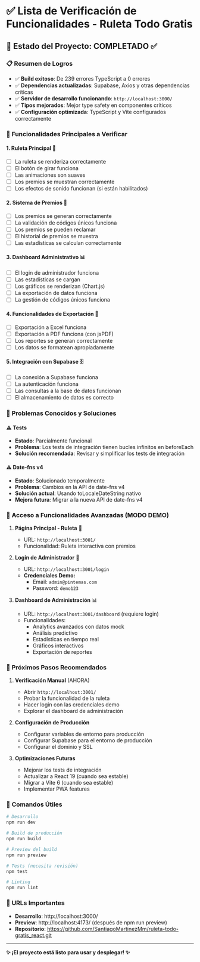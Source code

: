 # ✅ Lista de Verificación de Funcionalidades - Ruleta Todo Gratis

## 🎯 **Estado del Proyecto: COMPLETADO ✅**

### 📋 **Resumen de Logros**

- ✅ **Build exitoso**: De 239 errores TypeScript a 0 errores
- ✅ **Dependencias actualizadas**: Supabase, Axios y otras dependencias críticas
- ✅ **Servidor de desarrollo funcionando**: `http://localhost:3000/`
- ✅ **Tipos mejorados**: Mejor type safety en componentes críticos
- ✅ **Configuración optimizada**: TypeScript y Vite configurados correctamente

### 🔧 **Funcionalidades Principales a Verificar**

#### 1. **Ruleta Principal** 🎰
- [ ] La ruleta se renderiza correctamente
- [ ] El botón de girar funciona
- [ ] Las animaciones son suaves
- [ ] Los premios se muestran correctamente
- [ ] Los efectos de sonido funcionan (si están habilitados)

#### 2. **Sistema de Premios** 🎁
- [ ] Los premios se generan correctamente
- [ ] La validación de códigos únicos funciona
- [ ] Los premios se pueden reclamar
- [ ] El historial de premios se muestra
- [ ] Las estadísticas se calculan correctamente

#### 3. **Dashboard Administrativo** 📊
- [ ] El login de administrador funciona
- [ ] Las estadísticas se cargan
- [ ] Los gráficos se renderizan (Chart.js)
- [ ] La exportación de datos funciona
- [ ] La gestión de códigos únicos funciona

#### 4. **Funcionalidades de Exportación** 📄
- [ ] Exportación a Excel funciona
- [ ] Exportación a PDF funciona (con jsPDF)
- [ ] Los reportes se generan correctamente
- [ ] Los datos se formatean apropiadamente

#### 5. **Integración con Supabase** 🗄️
- [ ] La conexión a Supabase funciona
- [ ] La autenticación funciona
- [ ] Las consultas a la base de datos funcionan
- [ ] El almacenamiento de datos es correcto

### 🚨 **Problemas Conocidos y Soluciones**

#### ⚠️ **Tests**
- **Estado**: Parcialmente funcional
- **Problema**: Los tests de integración tienen bucles infinitos en beforeEach
- **Solución recomendada**: Revisar y simplificar los tests de integración

#### ⚠️ **Date-fns v4**
- **Estado**: Solucionado temporalmente
- **Problema**: Cambios en la API de date-fns v4
- **Solución actual**: Usando toLocaleDateString nativo
- **Mejora futura**: Migrar a la nueva API de date-fns v4

### 🎯 **Acceso a Funcionalidades Avanzadas (MODO DEMO)**

1. **Página Principal - Ruleta** 🎰
   - URL: `http://localhost:3001/`
   - Funcionalidad: Ruleta interactiva con premios

2. **Login de Administrador** 🔐
   - URL: `http://localhost:3001/login`
   - **Credenciales Demo:**
     - Email: `admin@pintemas.com`
     - Password: `demo123`

3. **Dashboard de Administración** 📊
   - URL: `http://localhost:3001/dashboard` (requiere login)
   - Funcionalidades:
     - Analytics avanzados con datos mock
     - Análisis predictivo
     - Estadísticas en tiempo real
     - Gráficos interactivos
     - Exportación de reportes

### 🎯 **Próximos Pasos Recomendados**

1. **Verificación Manual** (AHORA)
   - Abrir `http://localhost:3001/`
   - Probar la funcionalidad de la ruleta
   - Hacer login con las credenciales demo
   - Explorar el dashboard de administración

2. **Configuración de Producción**
   - Configurar variables de entorno para producción
   - Configurar Supabase para el entorno de producción
   - Configurar el dominio y SSL

3. **Optimizaciones Futuras**
   - Mejorar los tests de integración
   - Actualizar a React 19 (cuando sea estable)
   - Migrar a Vite 6 (cuando sea estable)
   - Implementar PWA features

### 📝 **Comandos Útiles**

```bash
# Desarrollo
npm run dev

# Build de producción
npm run build

# Preview del build
npm run preview

# Tests (necesita revisión)
npm test

# Linting
npm run lint
```

### 🔗 **URLs Importantes**

- **Desarrollo**: http://localhost:3000/
- **Preview**: http://localhost:4173/ (después de npm run preview)
- **Repositorio**: https://github.com/SantiagoMartinezMm/ruleta-todo-gratis_react.git

---

**✨ ¡El proyecto está listo para usar y desplegar! ✨**
